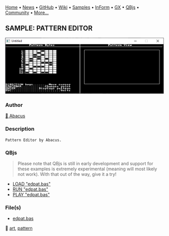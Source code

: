 [Home](https://qb64.com) • [News](../../news.md) • [GitHub](https://github.com/QB64Official/qb64) • [Wiki](wiki.md) • [Samples](../../samples.md) • [InForm](../../inform.md) • [GX](../../gx.md) • [QBjs](../../qbjs.md) • [Community](../../community.md) • [More...](../../more.md)

## SAMPLE: PATTERN EDITOR

![screenshot.png](img/screenshot.png)

### Author

[🐝 Abacus](../abacus.md) 

### Description

```text
Pattern Editor by Abacus.
```

### QBjs

> Please note that QBjs is still in early development and support for these examples is extremely experimental (meaning will most likely not work). With that out of the way, give it a try!

* [LOAD "edpat.bas"](https://qbjs.org/index.html?src=https://qb64.com/samples/pattern-editor/src/edpat.bas)
* [RUN "edpat.bas"](https://qbjs.org/index.html?mode=auto&src=https://qb64.com/samples/pattern-editor/src/edpat.bas)
* [PLAY "edpat.bas"](https://qbjs.org/index.html?mode=play&src=https://qb64.com/samples/pattern-editor/src/edpat.bas)

### File(s)

* [edpat.bas](src/edpat.bas)

🔗 [art](../art.md), [pattern](../pattern.md)
